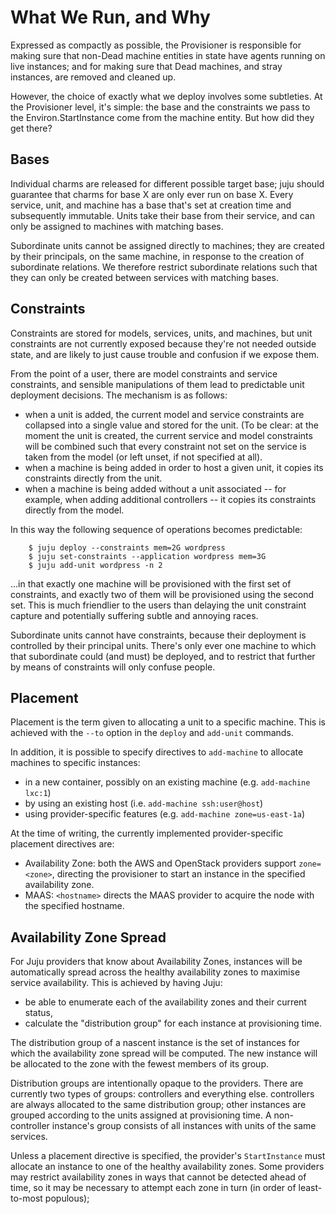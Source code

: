 What We Run, and Why
====================

Expressed as compactly as possible, the Provisioner is responsible for making
sure that non-Dead machine entities in state have agents running on live
instances; and for making sure that Dead machines, and stray instances, are
removed and cleaned up.

However, the choice of exactly what we deploy involves some subtleties. At the
Provisioner level, it's simple: the base and the constraints we pass to the
Environ.StartInstance come from the machine entity. But how did they get there?

Bases
-----

Individual charms are released for different possible target base; juju
should guarantee that charms for base X are only ever run on base X.
Every service, unit, and machine has a base that's set at creation time and
subsequently immutable. Units take their base from their service, and can
only be assigned to machines with matching bases.

Subordinate units cannot be assigned directly to machines; they are created
by their principals, on the same machine, in response to the creation of
subordinate relations. We therefore restrict subordinate relations such that
they can only be created between services with matching bases.

Constraints
-----------

Constraints are stored for models, services, units, and machines, but
unit constraints are not currently exposed because they're not needed outside
state, and are likely to just cause trouble and confusion if we expose them.

From the point of a user, there are model constraints and service
constraints, and sensible manipulations of them lead to predictable unit
deployment decisions. The mechanism is as follows:

  * when a unit is added, the current model and service constraints
    are collapsed into a single value and stored for the unit. (To be clear:
    at the moment the unit is created, the current service and model
    constraints will be combined such that every constraint not set on the
    service is taken from the model (or left unset, if not specified
    at all).
  * when a machine is being added in order to host a given unit, it copies
    its constraints directly from the unit.
  * when a machine is being added without a unit associated -- for example,
    when adding additional controllers -- it copies its constraints directly
    from the model.

In this way the following sequence of operations becomes predictable:

```
    $ juju deploy --constraints mem=2G wordpress
    $ juju set-constraints --application wordpress mem=3G
    $ juju add-unit wordpress -n 2
```

...in that exactly one machine will be provisioned with the first set of
constraints, and exactly two of them will be provisioned using the second
set. This is much friendlier to the users than delaying the unit constraint
capture and potentially suffering subtle and annoying races.

Subordinate units cannot have constraints, because their deployment is
controlled by their principal units. There's only ever one machine to which
that subordinate could (and must) be deployed, and to restrict that further
by means of constraints will only confuse people.

Placement
---------

Placement is the term given to allocating a unit to a specific machine.
This is achieved with the `--to` option in the `deploy` and `add-unit`
commands.

In addition, it is possible to specify directives to `add-machine` to
allocate machines to specific instances:

  - in a new container, possibly on an existing machine (e.g. `add-machine lxc:1`)
  - by using an existing host (i.e. `add-machine ssh:user@host`)
  - using provider-specific features (e.g. `add-machine zone=us-east-1a`)

At the time of writing, the currently implemented provider-specific placement directives are:

  - Availability Zone: both the AWS and OpenStack providers support `zone=<zone>`, directing the provisioner to start an instance in the specified availability zone.
  - MAAS: `<hostname>` directs the MAAS provider to acquire the node with the specified hostname.

Availability Zone Spread
------------------------

For Juju providers that know about Availability Zones, instances will be 
automatically spread across the healthy availability zones to maximise service 
availability. This is achieved by having Juju:

  - be able to enumerate each of the availability zones and their current status,
  - calculate the "distribution group" for each instance at provisioning time.

The distribution group of a nascent instance is the set of instances for which 
the availability zone spread will be computed. The new instance will be 
allocated to the zone with the fewest members of its group.

Distribution groups are intentionally opaque to the providers. There are 
currently two types of groups: controllers and everything else. controllers are
always allocated to the same distribution group; other instances are grouped
according to the units assigned at provisioning time. A non-controller 
instance's group consists of all instances with units of the same services.

Unless a placement directive is specified, the provider's `StartInstance` must
allocate an instance to one of the healthy availability zones. Some providers 
may restrict availability zones in ways that cannot be detected ahead of time, 
so it may be necessary to attempt each zone in turn (in order of least-to-most 
populous);
